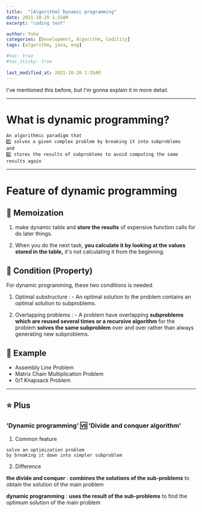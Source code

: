 ```yaml
---
title:  "[Algorithm] Dynamic programming"
date: 2021-10-20 1:15AM
excerpt: "coding test"

author: Yuha
categories: [Development, Algorithm, Codility]
tags: [algorithm, java, eng]

#toc: true
#toc_sticky: true
 
last_modified_at: 2021-10-20 1:35AM
---
```


I've mentioned this before, but I'm gonna explain it in more detail.

---
# **What is dynamic programming?**

```text
An algorithmic paradigm that
1️⃣ solves a given complex problem by breaking it into subproblems
and
2️⃣ stores the results of subproblems to avoid computing the same results again
```
---

# **Feature of dynamic programming**

## 📌 Memoization

1. make dynamic table and **store the results** of expensive function calls for do later things.

2. When you do the next task, **you calculate it by looking at the values stored in the table,** it's not calculating it from the beginning. 


## 📌 Condition (Property)

For dynamic programming, these two conditions is needed.

1. Optimal substructure
    : - An optimal solution to the problem contains an optimal solution to subproblems.

2. Overlapping problems
    : - A problem have overlapping **subproblems which are reused several times or a recursive algorithm** for the problem **solves the same subproblem** over and over rather than always generating new subproblems.


## 📌 Example
- Assembly Line Problem
- Matrix Chain Multiplication Problem
- 0/1 Knapsack Problem 


---
## **⭐️ Plus**
### **'Dynamic programming' 🆚 'Divide and conquer algorithm'**

1. Common feature
```
solve an optimization problem 
by breaking it down into simpler subproblem
```

2. Difference

 **the divide and conquer**
    : **combines the solutions of the sub-problems** to obtain the solution of the main problem 

**dynamic programming**
    : **uses the result of the sub-problems** to find the optimum solution of the main problem

